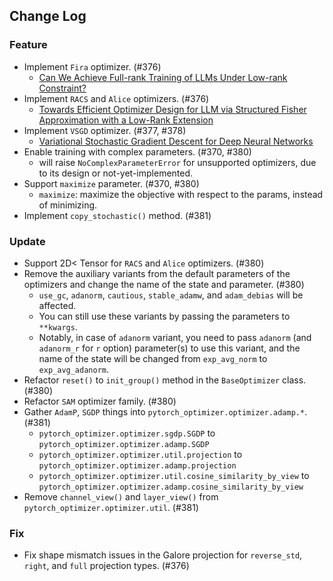 ## Change Log

### Feature

* Implement `Fira` optimizer. (#376)
    * [Can We Achieve Full-rank Training of LLMs Under Low-rank Constraint?](https://arxiv.org/abs/2410.01623) 
* Implement `RACS` and `Alice` optimizers. (#376)
    * [Towards Efficient Optimizer Design for LLM via Structured Fisher Approximation with a Low-Rank Extension](https://arxiv.org/abs/2502.07752)
* Implement `VSGD` optimizer. (#377, #378)
    * [Variational Stochastic Gradient Descent for Deep Neural Networks](https://openreview.net/forum?id=xu4ATNjcdy) 
* Enable training with complex parameters. (#370, #380)
    * will raise `NoComplexParameterError` for unsupported optimizers, due to its design or not-yet-implemented.
* Support `maximize` parameter. (#370, #380)
    * `maximize`: maximize the objective with respect to the params, instead of minimizing.
* Implement `copy_stochastic()` method. (#381)

### Update

* Support 2D< Tensor for `RACS` and `Alice` optimizers. (#380)
* Remove the auxiliary variants from the default parameters of the optimizers and change the name of the state and parameter. (#380)
    * `use_gc`, `adanorm`, `cautious`, `stable_adamw`, and `adam_debias` will be affected.
    * You can still use these variants by passing the parameters to `**kwargs`.
    * Notably, in case of `adanorm` variant, you need to pass `adanorm` (and `adanorm_r` for `r` option) parameter(s) to use this variant, and the name of the state will be changed from `exp_avg_norm` to `exp_avg_adanorm`.
* Refactor `reset()` to `init_group()` method in the `BaseOptimizer` class. (#380)
* Refactor `SAM` optimizer family. (#380)
* Gather `AdamP`, `SGDP` things into `pytorch_optimizer.optimizer.adamp.*`. (#381)
    * `pytorch_optimizer.optimizer.sgdp.SGDP` to `pytorch_optimizer.optimizer.adamp.SGDP`
    * `pytorch_optimizer.optimizer.util.projection` to `pytorch_optimizer.optimizer.adamp.projection`
    * `pytorch_optimizer.optimizer.util.cosine_similarity_by_view` to `pytorch_optimizer.optimizer.adamp.cosine_similarity_by_view`
* Remove `channel_view()` and `layer_view()` from `pytorch_optimizer.optimizer.util`. (#381)

### Fix

* Fix shape mismatch issues in the Galore projection for `reverse_std`, `right`, and `full` projection types. (#376)
